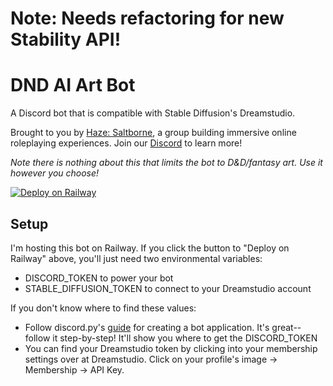 # Note: Needs refactoring for new Stability API!

# DND AI Art Bot
A Discord bot that is compatible with Stable Diffusion's Dreamstudio. 

Brought to you by [Haze: Saltborne](https://haze-saltborne.com), a group building immersive online roleplaying experiences. Join our [Discord](https://discord.com/invite/5c2XtWQSUm) to learn more! 

*Note there is nothing about this that limits the bot to D&D/fantasy art. Use it however you choose!*

[![Deploy on Railway](https://railway.app/button.svg)](https://railway.app/new/template/hxAexO?referralCode=jwithing)

## Setup
I'm hosting this bot on Railway. If you click the button to "Deploy on Railway" above, you'll just need two environmental variables:
* DISCORD_TOKEN to power your bot
* STABLE_DIFFUSION_TOKEN to connect to your Dreamstudio account

If you don't know where to find these values:

* Follow discord.py's [guide](https://discordpy.readthedocs.io/en/stable/discord.html) for creating a bot application. It's great--follow it step-by-step! It'll show you where to get the DISCORD_TOKEN
* You can find your Dreamstudio token by clicking into your membership settings over at Dreamstudio. Click on your profile's image -> Membership -> API Key.
